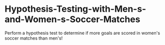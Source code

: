 # Hypothesis-Testing-with-Men-s-and-Women-s-Soccer-Matches

Perform a hypothesis test to determine if more goals are scored in women's soccer matches than men's!
